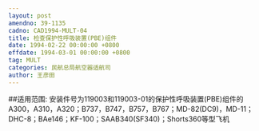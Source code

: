 ```yaml
---
layout: post
amendno: 39-1135
cadno: CAD1994-MULT-04
title: 检查保护性呼吸装置(PBE)组件
date: 1994-02-22 00:00:00 +0800
effdate: 1994-03-01 00:00:00 +0800
tag: MULT
categories: 民航总局航空器适航司
author: 王彦田
---
```


##适用范围:
安装件号为119003和119003-01的保护性呼吸装置(PBE)组件的A300，A310，A320；B737，B747，B757，B767；MD-82(DC9)，MD-11；DHC-8；BAe146；KF-100；SAAB340(SF340)；Shorts360等型飞机

